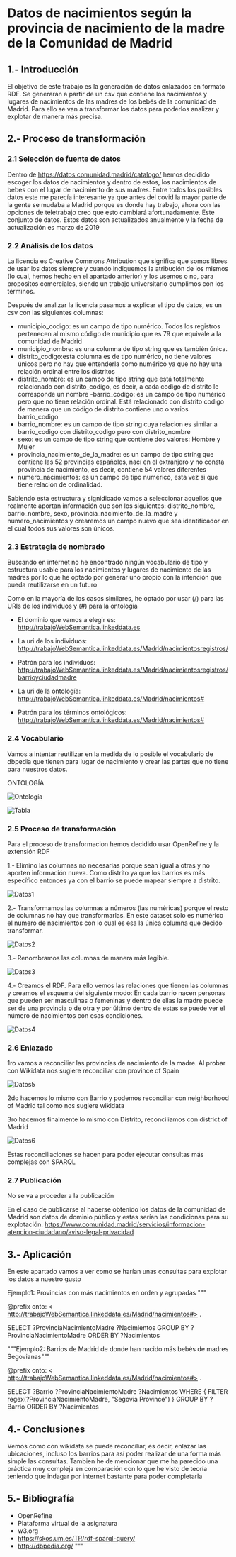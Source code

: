 
# Datos de nacimientos según la provincia de nacimiento de la madre de la Comunidad de Madrid

## 1.- Introducción

El objetivo de este trabajo es la generación de datos enlazados en formato RDF. Se generarán a partir de un csv que contiene los nacimientos y lugares de nacimientos de las madres de los bebés de la comunidad de Madrid. Para ello se van a transformar los datos para poderlos analizar y explotar de manera más precisa.

## 2.- Proceso de transformación

### 2.1 Selección de fuente de datos

Dentro de https://datos.comunidad.madrid/catalogo/ hemos decidido escoger los datos de nacimientos y dentro de estos, los nacimientos de bebes con el lugar de nacimiento de sus madres. Entre todos los posibles datos este me parecía interesante ya que antes del covid la mayor parte de la gente se mudaba a Madrid porque es donde hay trabajo, ahora con las opciones de teletrabajo creo que esto cambiará afortunadamente. Este conjunto de datos. Estos datos son actualizados anualmente y la fecha de actualización es marzo de 2019

### 2.2 Análisis de los datos

La licencia es 	Creative Commons Attribution que significa que somos libres de usar los datos siempre y cuando indiquemos la atribución de los mismos (lo cual, hemos hecho en el apartado anterior) y los usemos o no, para propositos comerciales, siendo un trabajo universitario cumplimos con los términos.

Después de analizar la licencia pasamos a explicar el tipo de datos, es un csv con las siguientes columnas:
  - municipio_codigo: es un campo de tipo numérico. Todos los registros pertenecen al mismo código de municipio que es 79 que equivale a la comunidad de Madrid
  - municipio_nombre: es una columna de tipo string que es también única.
  - distrito_codigo:esta columna es de tipo numérico, no tiene valores únicos pero no hay que entenderla como numérico ya que no hay una relación ordinal entre los distritos
  - distrito_nombre: es un campo de tipo string que está totalmente relacionado con distrito_codigo, es decir, a cada codigo de distrito le corresponde un nombre
  -barrio_codigo: es un campo de tipo numérico pero que no tiene relación ordinal. Está relacionado con distrito codigo de manera que un código de distrito contiene uno o varios barrio_codigo
  - barrio_nombre: es un campo de tipo string cuya relacion es similar a barrio_codigo con distrito_codigo pero con distrito_nombre
  - sexo: es un campo de tipo string que contiene dos valores: Hombre y Mujer
  - provincia_nacimiento_de_la_madre: es un campo de tipo string que contiene las 52 provincias españoles, nací en el extranjero y no consta provincia de nacimiento, es decir, contiene 54 valores diferentes
  - numero_nacimientos: es un campo de tipo numérico, esta vez si que tiene relación de ordinalidad.

Sabiendo esta estructura y signidicado vamos a seleccionar aquellos que realmente aportan información que son los siguientes: distrito_nombre, barrio_nombre, sexo, provincia_nacimiento_de_la_madre y numero_nacimientos y crearemos un campo nuevo que sea identificador en el cual todos sus valores son únicos.

### 2.3 Estrategia de nombrado

Buscando en internet no he encontrado ningún vocabulario de tipo y estructura usable para los nacimientos y lugares de nacimiento de las madres por lo que he optado por generar uno propio con la intención que pueda reutilizarse en un futuro

Como en la mayoría de los casos similares, he optado por usar (/) para las URIs de los individuos y (#) para la ontología 

 - El dominio que vamos a elegir es:
    http://trabajoWebSemantica.linkeddata.es

 - La uri de los individuos: 
    http://trabajoWebSemantica.linkeddata.es/Madrid/nacimientosregistros/

 - Patrón para los individuos:
     http://trabajoWebSemantica.linkeddata.es/Madrid/nacimientosregistros/barrioyciudadmadre


 - La uri de la ontología:
    http://trabajoWebSemantica.linkeddata.es/Madrid/nacimientos#
 
 - Patrón para los términos ontológicos:
    http://trabajoWebSemantica.linkeddata.es/Madrid/nacimientos#

### 2.4 Vocabulario

Vamos a intentar reutilizar en la medida de lo posible el vocabulario de dbpedia que tienen para lugar de nacimiento y crear las partes que no tiene para nuestros datos. 

ONTOLOGÍA

![Ontología](images/ontologia.png)

![Tabla](images/tabla.png)

### 2.5 Proceso de transformación

Para el proceso de transformacion hemos decidido usar OpenRefine y la extensión RDF

1.- Elimino las columnas no necesarias porque sean igual a otras y no aporten información nueva. Como distrito ya que los barrios es más específico entonces ya con el barrio se puede mapear siempre a distrito.

![Datos1](images/img1.png)

2.- Transformamos las columnas a números (las numéricas) porque el resto de columnas no hay que transformarlas. En este dataset solo es numérico el numero de nacimientos con lo cual es esa la única columna que decido transformar.

![Datos2](images/img2.png)

3.- Renombramos las columnas de manera más legible.

![Datos3](images/img3.png)

4.- Creamos el RDF. Para ello vemos las relaciones que tienen las columnas y creamos el esquema del siguiente modo: 
En cada barrio nacen personas que pueden ser masculinas o femeninas y dentro de ellas la madre puede ser de una provincia o de otra y por último dentro de estas se puede ver el número de nacimientos con esas condiciones.

![Datos4](images/img4.png)

### 2.6 Enlazado

1ro vamos a reconciliar las provincias de nacimiento de la madre. Al probar con Wikidata nos sugiere reconciliar con province of Spain

![Datos5](images/img5.png)

2do hacemos lo mismo con Barrio y podemos reconciliar con neighborhood of Madrid tal como nos sugiere wikidata

3ro hacemos finalmente lo mismo con Distrito, reconciliamos con district of Madrid

![Datos6](images/img6.png)

Estas reconciliaciones se hacen para poder ejecutar consultas más complejas con SPARQL

### 2.7 Publicación

No se va a proceder a la publicación

En el caso de publicarse al haberse obtenido los datos de la comunidad de Madrid son datos de dominio público y estas serían las condicionas para su explotación.
https://www.comunidad.madrid/servicios/informacion-atencion-ciudadano/aviso-legal-privacidad

## 3.- Aplicación

En este apartado vamos a ver como se harían unas consultas para explotar los datos a nuestro gusto

Ejemplo1: Provincias con más nacimientos en orden y agrupadas
"""

@prefix onto: < http://trabajoWebSemantica.linkeddata.es/Madrid/nacimientos#> .

SELECT  ?ProvinciaNacimientoMadre ?Nacimientos
GROUP BY ?ProvinciaNacimientoMadre
ORDER BY ?Nacimientos

"""Ejemplo2: Barrios de Madrid de donde han nacido más bebés de madres Segovianas"""

@prefix onto: < http://trabajoWebSemantica.linkeddata.es/Madrid/nacimientos#> .

SELECT  ?Barrio ?ProvinciaNacimientoMadre ?Nacimientos WHERE {
    FILTER regex(?ProvinciaNacimientoMadre, "Segovia Province")
}
GROUP BY ?Barrio
ORDER BY ?Nacimientos

## 4.- Conclusiones

Vemos como con wikidata se puede reconciliar, es decir, enlazar las ubicaciones, incluso los barrios para así poder realizar de una forma más simple las consultas. Tambien he de mencionar que me ha parecido una práctica muy compleja en comparación con lo que he visto de teoría teniendo que indagar por internet bastante para poder completarla

## 5.- Bibliografía

*   OpenRefine
*   Plataforma virtual de la asignatura
*   w3.org
*   https://skos.um.es/TR/rdf-sparql-query/
*   http://dbpedia.org/
"""
